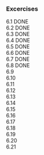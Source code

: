 ### Excercises
6.1 DONE  
6.2 DONE  
6.3 DONE  
6.4 DONE  
6.5 DONE  
6.6 DONE  
6.7 DONE  
6.8 DONE  
6.9  
6.10  
6.11  
6.12  
6.13  
6.14  
6.15  
6.16  
6.17  
6.18  
6.19  
6.20  
6.21  

